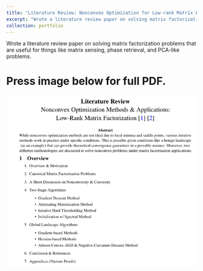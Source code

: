 ```yaml
---
title: "Literature Review: Nonconvex Optimization for Low-rank Matrix Factorization"
excerpt: "Wrote a literature review paper on solving matrix factorization problems that are useful for things like matrix sensing, phase retrieval, and PCA-like problems. Press blue link above for PDF report.<br/><img src='/images/litreview.png'>"
collection: portfolio
---
```

Wrote a literature review paper on solving matrix factorization problems that are useful for things like matrix sensing, phase retrieval, and PCA-like problems.

Press image below for full PDF.
======
[![litreview](/images/litreview.png "Press image for link")](https://javiersc1.github.io/files/litreview.pdf)
